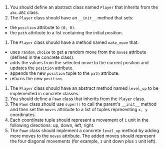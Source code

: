 1. You should define an abstract class named `Player` that inherits from the `abc.ABC` class.
1. The `Player` class should have an `__init__` method that sets:
- the `position` attribute to `(0, 0)`.
- the `path` attribute to a list containing the initial position.
1. The `Player` class should have a method named `make_move` that:
- uses `random.choice` to get a random move from the `moves` attribute (defined in the concrete class).
- adds the values from the selected move to the current position and updates the `position` attribute.
- appends the new `position` tuple to the `path` attribute.
- returns the new `position`. 
1. The `Player` class should have an abstract method named `level_up` to be implemented in concrete classes.
1. You should define a `Pawn` class that inherits from the `Player` class.
1. The `Pawn` class should use `super()` to call the parent's `__init__` method and then set the `moves` attribute to a list of tuples representing `x, y` coordinates.
1. Each coordinate tuple should represent a movement of `1` unit in the following directions: up, down, left, right.
1. The `Pawn` class should implement a concrete `level_up` method by adding more moves to the `moves` attribute. The added moves should represent the four diagonal movements (for example, `1` unit down plus `1` unit left).